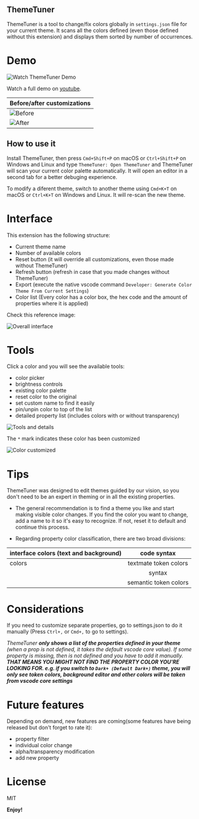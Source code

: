 ## ThemeTuner

ThemeTuner is a tool to change/fix colors globally in `settings.json` file for your current theme. It scans all the colors defined (even those defined without this extension) and displays them sorted by number of occurrences.

# Demo

![Watch ThemeTuner Demo](https://github.com/soyreneon/Theme-editor/raw/main/media/demo.gif)

Watch a full demo on [youtube](https://www.youtube.com/watch?v=6rxlV-PZwBo).

| Before/after customizations                                                        |
| ---------------------------------------------------------------------------------- |
| ![Before](https://github.com/soyreneon/Theme-editor/raw/main/media/img-before.png) |
| ![After](https://github.com/soyreneon/Theme-editor/raw/main/media/img-after.png)   |

## How to use it

Install ThemeTuner, then press `Cmd+Shift+P` on macOS or `Ctrl+Shift+P` on Windows and Linux and type `ThemeTuner: Open ThemeTuner` and ThemeTuner will scan your current color palette automatically. It will open an editor in a second tab for a better debuging experience.

To modify a diferent theme, switch to another theme using `Cmd+K+T` on macOS or `Ctrl+K+T` on Windows and Linux. It will re-scan the new theme.

# Interface

This extension has the following structure:

- Current theme name
- Number of available colors
- Reset button (it will override all customizations, even those made without ThemeTuner)
- Refresh button (refresh in case that you made changes without ThemeTuner)
- Export (execute the native vscode command `Developer: Generate Color Theme From Current Settings`)
- Color list (Every color has a color box, the hex code and the amount of properties where it is applied)

Check this reference image:

![Overall interface](https://github.com/soyreneon/Theme-editor/raw/main/media/img_interface.png)

# Tools

Click a color and you will see the available tools:

- color picker
- brightness controls
- existing color palette
- reset color to the original
- set custom name to find it easily
- pin/unpin color to top of the list
- detailed property list (includes colors with or without transparency)

![Tools and details](https://github.com/soyreneon/Theme-editor/raw/main/media/img-colorcontent.png)

The `*` mark indicates these color has been customized

![Color customized](https://github.com/soyreneon/Theme-editor/raw/main/media/img-customized.png)

# Tips

ThemeTuner was designed to edit themes guided by our vision, so you don't need to be an expert in theming or in all the existing properties.

- The general recommendation is to find a theme you like and start making visible color changes. If you find the color you want to change, add a name to it so it's easy to recognize. If not, reset it to default and continue this process.

- Regarding property color classification, there are two broad divisions:

| interface colors (text and background) |      code syntax      |
| -------------------------------------- | :-------------------: |
| colors                                 | textmate token colors |
|                                        |        syntax         |
|                                        | semantic token colors |

# Considerations

If you need to customize separate properties, go to settings.json to do it manually (Press `Ctrl+,` or `Cmd+,` to go to settings).

_ThemeTuner **only shows a list of the properties defined in your theme** (when a prop is not defined, it takes the default vscode core value). If some property is missing, then is not defined and you have to add it manually. **THAT MEANS YOU MIGHT NOT FIND THE PROPERTY COLOR YOU'RE LOOKING FOR. e.g. if you switch to `Dark+ (Default Dark+)` theme, you will only see token colors, background editor and other colors will be taken from vscode core settings**_

# Future features

Depending on demand, new features are coming(some features have being released but don't forget to rate it):

- property filter
- individual color change
- alpha/transparency modification
- add new property

# License

MIT

**Enjoy!**
